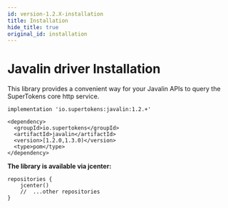 ```yaml
---
id: version-1.2.X-installation
title: Installation
hide_title: true
original_id: installation
---
```


# Javalin driver Installation

This library provides a convenient way for your Javalin APIs to query the SuperTokens core http service.

<!--DOCUSAURUS_CODE_TABS-->
<!--Gradle-->
```
implementation 'io.supertokens:javalin:1.2.+'
```
<!--Maven-->
```
<dependency>
  <groupId>io.supertokens</groupId>
  <artifactId>javalin</artifactId>
  <version>[1.2.0,1.3.0)</version>
  <type>pom</type>
</dependency>
```
<!--END_DOCUSAURUS_CODE_TABS-->

**The library is available via jcenter:**
```
repositories {
    jcenter()
    //  ...other repositories
}
```